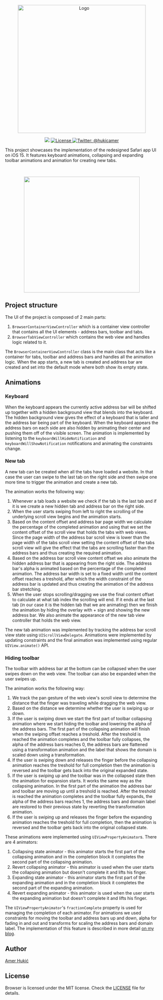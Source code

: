 <p align="center">
<img src="https://raw.githubusercontent.com/amerhukic/Browser/main/Logo.png" width="420" max-width="80%" alt="Logo" />
</p>

<p align="center">
    <img src="https://img.shields.io/badge/Swift-5-orange.svg" />
    <a href="">
        <img src="https://img.shields.io/badge/Licence-MIT-green.svg" alt="License">
    </a>
    <a href="https://twitter.com/hukicamer">
        <img src="https://img.shields.io/badge/contact-%40hukicamer-blue.svg?style=flat" alt="Twitter: @hukicamer" />
    </a>
</p>

This project showcases the implementation of the redesigned Safari app UI on iOS 15. It features keyboard animations, collapsing and expanding toolbar animations and animation for creating new tabs. 

<br>
<p align="center">
<img src="https://raw.githubusercontent.com/amerhukic/Browser/main/Demo.gif" width="380" max-width="80%"/>
</p>

## Project structure

The UI of the project is composed of 2 main parts:
1. `BrowserContainerViewController` which is a container view controller that contains all the UI elements - address bars, toolbar and tabs.
2. `BrowserTabViewController` which contains the web view and handles logic related to it.

The `BrowserContainerViewController` class is the main class that acts like a container for tabs, toolbar and address bars and handles all the animation logic.
When the app starts, a new tab is created and address bar are created and set into the default mode where both show its empty state.

## Animations
### Keyboard

When the keyboard appears the currently active address bar will be shifted up together with a hidden background view that blends into the keyboard. The hidden background view gives the effect of a keyboard that is taller and the address bar being part of the keyboard. When the keyboard appears the address bars on each side are also hidden by animating their center and pushing them off of the visible screen.
The animation is implemented by listening to the `keyboardWillHideNotification` and `keyboardWillShowNotification` notifications and animating the constraints change.

### New tab

A new tab can be created when all the tabs have loaded a website. In that case the user can swipe to the last tab on the right side and then swipe one more time
to trigger the animation and create a new tab.

The animation works the following way:

1. Whenever a tab loads a website we check if the tab is the last tab and if it is we create a new hidden tab and address bar on the right side.
2. When the user starts swiping from left to right the scrolling of the underlying scroll view begins and the animation starts.
3. Based on the content offset and address bar page width we calculate the percentage of the completed animation and using that we set the content offset of the scroll view that holds the tabs with web views. Since the page width of the address bar scroll view is lower than the page width of the tabs scroll view setting the content offset of the tabs scroll view will give the effect that the tabs are scrolling faster than the address bars and thus creating the required animation.
4. Based on the address bar scroll view content offset we also animate the hidden address bar that is appearing from the right side. The address bar's alpha is animated based on the percentage of the completed animation. The address bar width is set to a fixed width until the content offset reaches a treshold, after which the width constraint of the address bar is updated and thus creating the animation of the address bar stretching.
5. When the user stops scrolling/dragging we use the final content offset to calculate at what tab index the scrolling will end. If it ends at the last tab (in our case it is the hidden tab that we are animating) then we finish the animation by hiding the overlay with + sign and showing the new address bar. We also animate the appearance of the new tab view controller that holds the web view.

The new tab animation was implemented by tracking the address bar scroll view state using `UIScrollViewDelegate`. Animations were implemented by updating constraints and the final animation was implemented using regular `UIView.animate()` API. 

### Hiding toolbar

The toolbar with address bar at the bottom can be collapsed when the user swipes down on the web view. The toolbar can also be expanded when the user swipes up. 

The animation works the following way:

1. We track the pan gesture of the web view's scroll view to determine the distance that the finger was traveling while dragging the web view.
2. Based on the distance we determine whether the user is swiping up or down. 
3. If the user is swiping down we start the first part of toolbar collapsing animation where we start hiding the toolbar and lowering the alpha of the address bars. The first part of the collapsing animation will finish when the swiping offset reaches a treshold. After the treshold is reached the animation completes and the toolbar fully collapses, the alpha of the address bars reaches 0, the address bars are flattened using a transformation animation and the label that shows the domain is scaled down using a transformation.
4. If the user is swiping down and releases the finger before the collapsing animation reaches the treshold for full completion then the animation is reversed and the toolbar gets back into the original expanded state.
5. If the user is swiping up and the toolbar was in the collapsed state then the animation for expansion starts. It works the same way as the collapsing animation. In the first part of the animation the address bar and toolbar are moving up until a treshold is reached. After the treshold is reached the animation completes and the toolbar fully expands, the alpha of the address bars reaches 1, the address bars and domain label are restored to their previous state by reverting the transformation animation.
6. If the user is swiping up and releases the finger before the expanding animation reaches the treshold for full completion, then the animation is reversed and the toolbar gets back into the original collapsed state.

These animations were implemented using `UIViewPropertyAnimator`s. There are 4 animators:
1. Collapsing state animator - this animator starts the first part of the collapsing animation and in the completion block it completes the second part of the collapsing animation.
2. Revert collapsing animator - this animator is used when the user starts the collapsing animation but doesn't complete it and lifts his finger.
3. Expanding state animator - this animator starts the first part of the expanding animation and in the completion block it completes the second part of the expanding animation.
4. Revert expanding animator - this animator is used when the user starts the expanding animation but doesn't complete it and lifts his finger.

The `UIViewPropertyAnimator`'s `fractionComplete` property is used for managing the completion of each animator.
For animations we used constraints for moving the toolbar and address bars up and down, alpha for fading in and out and transforms for scaling the address bars and domain label.
The implementation of this feature is described in more detail [on my blog](https://www.amerhukic.com/implementing-the-safari-toolbar-collapsing-and-expanding-animation-on-ios-15).

## Author

[Amer Hukić](https://amerhukic.com)

## License

Browser is licensed under the MIT license. Check the [LICENSE](LICENSE) file for details.
